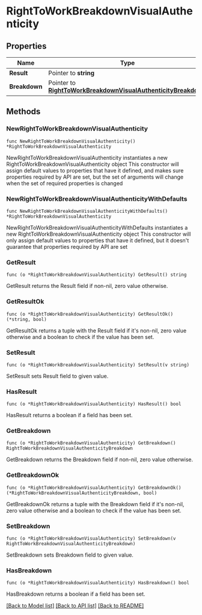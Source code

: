# RightToWorkBreakdownVisualAuthenticity

## Properties

Name | Type | Description | Notes
------------ | ------------- | ------------- | -------------
**Result** | Pointer to **string** |  | [optional] 
**Breakdown** | Pointer to [**RightToWorkBreakdownVisualAuthenticityBreakdown**](RightToWorkBreakdownVisualAuthenticityBreakdown.md) |  | [optional] 

## Methods

### NewRightToWorkBreakdownVisualAuthenticity

`func NewRightToWorkBreakdownVisualAuthenticity() *RightToWorkBreakdownVisualAuthenticity`

NewRightToWorkBreakdownVisualAuthenticity instantiates a new RightToWorkBreakdownVisualAuthenticity object
This constructor will assign default values to properties that have it defined,
and makes sure properties required by API are set, but the set of arguments
will change when the set of required properties is changed

### NewRightToWorkBreakdownVisualAuthenticityWithDefaults

`func NewRightToWorkBreakdownVisualAuthenticityWithDefaults() *RightToWorkBreakdownVisualAuthenticity`

NewRightToWorkBreakdownVisualAuthenticityWithDefaults instantiates a new RightToWorkBreakdownVisualAuthenticity object
This constructor will only assign default values to properties that have it defined,
but it doesn't guarantee that properties required by API are set

### GetResult

`func (o *RightToWorkBreakdownVisualAuthenticity) GetResult() string`

GetResult returns the Result field if non-nil, zero value otherwise.

### GetResultOk

`func (o *RightToWorkBreakdownVisualAuthenticity) GetResultOk() (*string, bool)`

GetResultOk returns a tuple with the Result field if it's non-nil, zero value otherwise
and a boolean to check if the value has been set.

### SetResult

`func (o *RightToWorkBreakdownVisualAuthenticity) SetResult(v string)`

SetResult sets Result field to given value.

### HasResult

`func (o *RightToWorkBreakdownVisualAuthenticity) HasResult() bool`

HasResult returns a boolean if a field has been set.

### GetBreakdown

`func (o *RightToWorkBreakdownVisualAuthenticity) GetBreakdown() RightToWorkBreakdownVisualAuthenticityBreakdown`

GetBreakdown returns the Breakdown field if non-nil, zero value otherwise.

### GetBreakdownOk

`func (o *RightToWorkBreakdownVisualAuthenticity) GetBreakdownOk() (*RightToWorkBreakdownVisualAuthenticityBreakdown, bool)`

GetBreakdownOk returns a tuple with the Breakdown field if it's non-nil, zero value otherwise
and a boolean to check if the value has been set.

### SetBreakdown

`func (o *RightToWorkBreakdownVisualAuthenticity) SetBreakdown(v RightToWorkBreakdownVisualAuthenticityBreakdown)`

SetBreakdown sets Breakdown field to given value.

### HasBreakdown

`func (o *RightToWorkBreakdownVisualAuthenticity) HasBreakdown() bool`

HasBreakdown returns a boolean if a field has been set.


[[Back to Model list]](../README.md#documentation-for-models) [[Back to API list]](../README.md#documentation-for-api-endpoints) [[Back to README]](../README.md)


